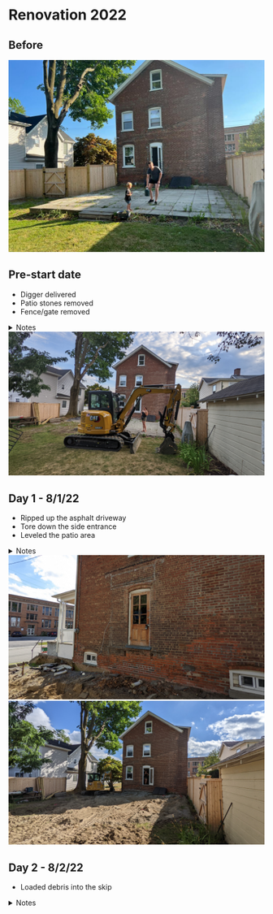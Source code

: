 # Renovation 2022

## Before

<img src='./img/2022-08-02_8.30.02_PM.jpeg' alt='' />

## Pre-start date

- Digger delivered
- Patio stones removed
- Fence/gate removed

<details>
<summary>Notes</summary>
This was done while we were out in St Louis. Strange to come back and have a segment of the fence just removed, with all the patio stones simply gone. The fence/gate parts were pushed to the back of the property to reuse later. Boden loved playing in the dirt though.
</details>

<img src='./logs/000/img/PXL_20220728_231214616.jpg' alt='' />

## Day 1 - 8/1/22

- Ripped up the asphalt driveway
- Tore down the side entrance
- Leveled the patio area

<details>
<summary>Notes</summary>
They ripped up the asphalt on the driveway, tore down the side entrance steps, and leveled the area that used to be the backyard patio. Big piles of debris; a mountain of broken earth & rocks are left to be scooped up.
</details>

<img src='./logs/001/img/PXL_20220801_210951376.jpg' alt='' />
<img src='./logs/001/img/PXL_20220801_210706972.jpg' alt='' />

## Day 2 - 8/2/22

- Loaded debris into the skip

<details>
<summary>Notes</summary>
Using the digger, they scoop the asphalt debris into a large dump that was delivered at 8am. There's a lot of dust and we're sneezing.
</details>


